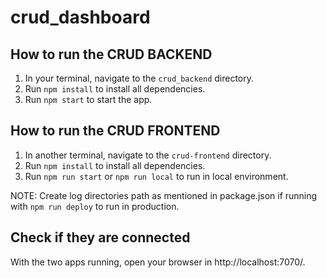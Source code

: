 # crud_dashboard

## How to run the CRUD BACKEND
1. In your terminal, navigate to the `crud_backend` directory.
2. Run `npm install` to install all dependencies.
3. Run `npm start` to start the app.


## How to run the CRUD FRONTEND
1. In another terminal, navigate to the `crud-frontend` directory.
2. Run `npm install` to install all dependencies.
3. Run `npm run start` or `npm run local` to run in local environment. 

NOTE: Create log directories path as mentioned in package.json if running with `npm run deploy` to run in production.


## Check if they are connected
With the two apps running, open your browser in http://localhost:7070/.




